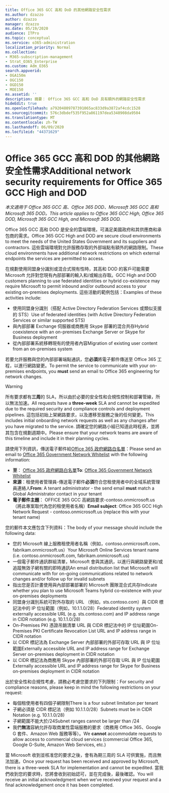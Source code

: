```yaml
---
title: Office 365 GCC 高和 DoD 的其他網路安全性需求
ms.author: dzazzo
author: dzazzo
manager: dzazzo
ms.date: 05/19/2020
audience: ITPro
ms.topic: conceptual
ms.service: o365-administration
localization_priority: Normal
ms.collection:
- M365-subscription-management
- Strat_O365_Enterprise
ms.custom: Adm_O365
search.appverid:
- OGA150m
- OGC150
- OGD150
- MOE150
ms.assetid: ''
description: 摘要： Office 365 GCC 高和 DoD 具有額外的網路安全性需求
hideEdit: true
ms.openlocfilehash: a79204809787391065ac833d9a3872af4cdc1528
ms.sourcegitcommit: 576c3dbdef535f952a861197dea5348908da9504
ms.translationtype: MT
ms.contentlocale: zh-TW
ms.lasthandoff: 06/09/2020
ms.locfileid: "44371629"
---
```

# <a name="additional-network-security-requirements-for-office-365-gcc-high-and-dod"></a><span data-ttu-id="d5db1-103">Office 365 GCC 高和 DOD 的其他網路安全性需求</span><span class="sxs-lookup"><span data-stu-id="d5db1-103">Additional network security requirements for Office 365 GCC High and DOD</span></span>

<span data-ttu-id="d5db1-104">*本文適用于 Office 365 GCC 高、Office 365 DOD、Microsoft 365 GCC 高和 Microsoft 365 DOD。*</span><span class="sxs-lookup"><span data-stu-id="d5db1-104">*This article applies to Office 365 GCC High, Office 365 DOD, Microsoft 365 GCC High, and Microsoft 365 DOD.*</span></span>

<span data-ttu-id="d5db1-105">Office 365 GCC 高和 DOD 是安全的雲端環境，可滿足美國政府和其供應商和承包商的需求。</span><span class="sxs-lookup"><span data-stu-id="d5db1-105">Office 365 GCC High and DOD are secure cloud environments to meet the needs of the United States Government and its suppliers and contractors.</span></span>  <span data-ttu-id="d5db1-106">這些雲端環境對允許服務存取的外部端點有額外的網路限制。</span><span class="sxs-lookup"><span data-stu-id="d5db1-106">These cloud environments have additional network restrictions on which external endpoints the services are permitted to access.</span></span>

<span data-ttu-id="d5db1-107">在規劃使用同盟身分識別或混合式現有性時，其高和 DOD 的客戶可能需要 Microsoft 允許對您現有內部部署的輸入和/或輸出存取。</span><span class="sxs-lookup"><span data-stu-id="d5db1-107">GCC High and DOD customers planning to use federated identities or hybrid co-existence may require Microsoft to permit inbound and/or outbound access to your existing on-premises deployments.</span></span>  <span data-ttu-id="d5db1-108">這些活動的範例包括：</span><span class="sxs-lookup"><span data-stu-id="d5db1-108">Examples of these activities include:</span></span>

* <span data-ttu-id="d5db1-109">使用同盟身分識別（搭配 Active Directory Federation Services 或類似支援的 STS）</span><span class="sxs-lookup"><span data-stu-id="d5db1-109">Use of federated identities (with Active Directory Federation Services or similar supported STS)</span></span>
* <span data-ttu-id="d5db1-110">與內部部署 Exchange 伺服器或商務用 Skype 部署的混合共存</span><span class="sxs-lookup"><span data-stu-id="d5db1-110">Hybrid coexistence with an on-premises Exchange Server or Skype for Business deployment</span></span>
* <span data-ttu-id="d5db1-111">從內部部署系統移轉現有的使用者內容</span><span class="sxs-lookup"><span data-stu-id="d5db1-111">Migration of existing user content from an on-premises system</span></span>

<span data-ttu-id="d5db1-112">若要允許服務與您的內部部署端點通訊，您**必須**將電子郵件傳送至 Office 365 工程，以進行網路變更。</span><span class="sxs-lookup"><span data-stu-id="d5db1-112">To permit the service to communicate with your on-premises endpoints, you **must** send an email to Office 365 engineering for network changes.</span></span>

> [!WARNING]
> <span data-ttu-id="d5db1-113">所有要求都有**三周**的 SLA，所以由於必要的安全性和合規性控制和部署管線，所以無法加速。</span><span class="sxs-lookup"><span data-stu-id="d5db1-113">All requests have a **three-week** SLA and cannot be expedited due to the required security and compliance controls and deployment pipelines.</span></span>  <span data-ttu-id="d5db1-114">這包括初始上架網路要求，以及遷移至服務之後的任何變更。</span><span class="sxs-lookup"><span data-stu-id="d5db1-114">This includes initial onboarding network requests as well as any changes after you have migrated to the service.</span></span>  <span data-ttu-id="d5db1-115">請確定您的網路小組已知道此時程表，並將其包含在規劃週期中。</span><span class="sxs-lookup"><span data-stu-id="d5db1-115">Please ensure that your network teams are aware of this timeline and include it in their planning cycles.</span></span>

<span data-ttu-id="d5db1-116">請使用下列資訊，傳送電子郵件給[Office 365 政府網路白名單](mailto:o365gwlt@microsoft.com)：</span><span class="sxs-lookup"><span data-stu-id="d5db1-116">Please send an email to [Office 365 Government Network Whitelist](mailto:o365gwlt@microsoft.com) with the following information:</span></span>

* <span data-ttu-id="d5db1-117">**至**： [Office 365 政府網路白名單](mailto:o365gwlt@microsoft.com)</span><span class="sxs-lookup"><span data-stu-id="d5db1-117">**To**: [Office 365 Government Network Whitelist](mailto:o365gwlt@microsoft.com)</span></span>
* <span data-ttu-id="d5db1-118">**來源**：租使用者管理員-傳送電子郵件**必須**符合您租使用者中的全域系統管理員連絡人</span><span class="sxs-lookup"><span data-stu-id="d5db1-118">**From**: A tenant administrator - the send email **must** match a Global Administrator contact in your tenant</span></span>
* <span data-ttu-id="d5db1-119">**電子郵件主題**： OFFICE 365 GCC 高網路要求-contoso.onmicrosoft.us （將此專案取代為您的租使用者名稱）</span><span class="sxs-lookup"><span data-stu-id="d5db1-119">**Email subject**: Office 365 GCC High Network Request - contoso.onmicrosoft.us (replace this with your tenant name)</span></span>

<span data-ttu-id="d5db1-120">您的郵件本文應包含下列資料：</span><span class="sxs-lookup"><span data-stu-id="d5db1-120">The body of your message should include the following data:</span></span>

* <span data-ttu-id="d5db1-121">您的 Microsoft 線上服務租使用者名稱（例如，contoso.onmicrosoft.com、fabrikam.onmicrosoft.us）</span><span class="sxs-lookup"><span data-stu-id="d5db1-121">Your Microsoft Online Services tenant name (i.e. contoso.onmicrosoft.com, fabrikam.onmicrosoft.us)</span></span>
* <span data-ttu-id="d5db1-122">一個電子郵件通訊群組清單，Microsoft 會與其通訊，以進行與網路變更和/或追蹤無效子網有關的即時通訊</span><span class="sxs-lookup"><span data-stu-id="d5db1-122">An email distribution list that Microsoft will communicate with for on-going communications related to network changes and/or follow up for invalid subnets</span></span>
* <span data-ttu-id="d5db1-123">指出您是否計畫使用與內部部署部署的 Microsoft 團隊混合式共存</span><span class="sxs-lookup"><span data-stu-id="d5db1-123">Indicate whether you plan to use Microsoft Teams hybrid co-existence with your on-premises deployments</span></span>
* <span data-ttu-id="d5db1-124">同盟身分識別系統可對外存取的 URL （例如，sts.contoso.com）與 CIDR 標記法中的 IP 位址範圍（例如，10.1.1.0/28）</span><span class="sxs-lookup"><span data-stu-id="d5db1-124">Federated identity system externally accessible URL (e.g. sts.contoso.com) and IP address range in CIDR notation (e.g. 10.1.1.0/28)</span></span>
* <span data-ttu-id="d5db1-125">On-Premises PKI 憑證吊銷清單 URL 與 CIDR 標記法中的 IP 位址範圍</span><span class="sxs-lookup"><span data-stu-id="d5db1-125">On-Premises PKI Certificate Revocation List URL and IP address range in CIDR notation</span></span>
* <span data-ttu-id="d5db1-126">以 CIDR 標記法為 Exchange Server 內部部署的外部可存取 URL 與 IP 位址範圍</span><span class="sxs-lookup"><span data-stu-id="d5db1-126">Externally accessible URL and IP address range for Exchange Server on-premises deployment in CIDR notation</span></span>
* <span data-ttu-id="d5db1-127">以 CIDR 標記法為商務用 Skype 內部部署的外部可存取 URL 與 IP 位址範圍</span><span class="sxs-lookup"><span data-stu-id="d5db1-127">Externally accessible URL and IP address range for Skype for Business on-premises deployment in CIDR notation</span></span>

<span data-ttu-id="d5db1-128">出於安全性和合規性考慮，請務必考慮您要求的下列限制：</span><span class="sxs-lookup"><span data-stu-id="d5db1-128">For security and compliance reasons, please keep in mind the following restrictions on your request:</span></span>

* <span data-ttu-id="d5db1-129">每個租使用者有四個子網限制</span><span class="sxs-lookup"><span data-stu-id="d5db1-129">There is a four subnet limitation per tenant</span></span>
* <span data-ttu-id="d5db1-130">子網必須是 CIDR 標記法（例如 10.1.1.0/28）</span><span class="sxs-lookup"><span data-stu-id="d5db1-130">Subnets must be in CIDR Notation (e.g. 10.1.1.0/28)</span></span>
* <span data-ttu-id="d5db1-131">子網範圍不能大於/24</span><span class="sxs-lookup"><span data-stu-id="d5db1-131">Subnet ranges cannot be larger than /24</span></span>
* <span data-ttu-id="d5db1-132">我們**無法**容納允許存取商業性雲端服務的要求（商務用 Office 365、Google G 套件、Amazon Web 服務等等）。</span><span class="sxs-lookup"><span data-stu-id="d5db1-132">We **cannot** accommodate requests to allow access to commercial cloud services (commercial Office 365, Google G-Suite, Amazon Web Services, etc.)</span></span>

<span data-ttu-id="d5db1-133">當 Microsoft 收到並核准您的要求之後，會有為期三周的 SLA 可供實施，而且無法加速。</span><span class="sxs-lookup"><span data-stu-id="d5db1-133">Once your request has been received and approved by Microsoft, there is a three-week SLA for implementation and cannot be expedited.</span></span>  <span data-ttu-id="d5db1-134">當我們收到您的要求時，您將會收到初始認可，並在完成後，最後確認。</span><span class="sxs-lookup"><span data-stu-id="d5db1-134">You will receive an initial acknowledgment when we’ve received your request and a final acknowledgement once it has been completed.</span></span>
